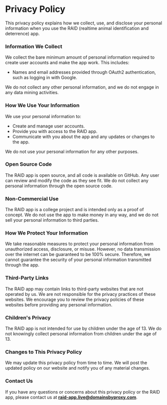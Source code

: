 # Privacy Policy

This privacy policy explains how we collect, use, and disclose your personal information when you use the RAID (realtime animal identification and deterrence) app.
### Information We Collect

We collect the bare minimum amount of personal information required to create user accounts and make the app work. This includes:

- Names and email addresses provided through OAuth2 authentication, such as logging in with Google.

We do not collect any other personal information, and we do not engage in any data mining activities.

### How We Use Your Information

We use your personal information to:

- Create and manage user accounts. 
- Provide you with access to the RAID app. 
- Communicate with you about the app and any updates or changes to the app.

We do not use your personal information for any other purposes.
### Open Source Code

The RAID app is open source, and all code is available on GitHub. Any user can review and modify the code as they see fit. We do not collect any personal information through the open source code.
### Non-Commercial Use

The RAID app is a college project and is intended only as a proof of concept. We do not use the app to make money in any way, and we do not sell your personal information to third parties.
### How We Protect Your Information

We take reasonable measures to protect your personal information from unauthorized access, disclosure, or misuse. However, no data transmission over the internet can be guaranteed to be 100% secure. Therefore, we cannot guarantee the security of your personal information transmitted through the app.
### Third-Party Links

The RAID app may contain links to third-party websites that are not operated by us. We are not responsible for the privacy practices of these websites. We encourage you to review the privacy policies of these websites before providing any personal information.
### Children's Privacy

The RAID app is not intended for use by children under the age of 13. We do not knowingly collect personal information from children under the age of 13.
### Changes to This Privacy Policy

We may update this privacy policy from time to time. We will post the updated policy on our website and notify you of any material changes.
### Contact Us

If you have any questions or concerns about this privacy policy or the RAID app, please contact us at **raid-app.live@domainsbyproxy.com**.